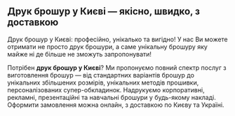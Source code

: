 ## Друк брошур у Києві — якісно, швидко, з доставкою

Друк брошур у Києві: професійно, унікалько та вигідно! У нас Ви можете отримати не просто друк брошури, а саме унікальну брошуру яку майже ні де більше не зможуть запропонувати!

Потрібен **друк брошур у Києві**? Ми пропонуємо повний спектр послуг з виготовлення брошур — від стандартних варіантів брошур до унікальних збільшених розмірів, унікальних методів прошивки, персоналізованих супер-обкладинок. Надрукуємо корпоративні, рекламні, презентаційні та навчальні брошури у будь-якому накладі. Оформити замовлення можна онлайн, з доставкою по Києву та Україні.
